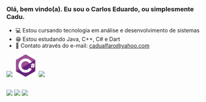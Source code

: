 ### Olá, bem vindo(a). Eu sou o Carlos Eduardo, ou simplesmente Cadu.

- 💻 Estou cursando tecnologia em análise e desenvolvimento de sistemas
- 😁 Estou estudando Java, C++, C# e Dart
- 📩 Contato através do e-mail: cadualfaro@yahoo.com
<!--
##

<div align="center">
  <a href="https://github.com/cadualfaro">
  <img height="180em" src="https://github-readme-stats.vercel.app/api?username=cadualfaro&show_icons=true&theme=chartreuse-dark&include_all_commits=true&count_private=true"/>
  <img height="180em" src="https://github-readme-stats.vercel.app/api/top-langs/?username=cadualfaro&layout=compact&langs_count=7&theme=chartreuse-dark"/>
</div>
  
##
-->
  <img heigh="50cm" width="60cm" src="https://cdn.jsdelivr.net/gh/devicons/devicon/icons/java/java-original-wordmark.svg" />
  <img heigh="50cm" width="60cm" src="https://raw.githubusercontent.com/devicons/devicon/master/icons/csharp/csharp-original.svg">
  <img heigh="50cm" width="120cm" src="https://img.shields.io/badge/C%2B%2B-00599C?style=for-the-badge&logo=c%2B%2B&logoColor=white">
  
##
  
  <div> 
  <a href="https://www.facebook.com/cadu.alfaro/" target="_blank"><img src="https://img.shields.io/badge/Facebook-1877F2?style=for-the-badge&logo=facebook&logoColor=white" target="_blank"></a>
  <a href="https://instagram.com/cadualfaro" target="_blank"><img src="https://img.shields.io/badge/-Instagram-%23E4405F?style=for-the-badge&logo=instagram&logoColor=white" target="_blank"></a>
  <a href = "mailto:cadualfaro@yahoo.com"><img src="https://img.shields.io/badge/-Gmail-%23333?style=for-the-badge&logo=gmail&logoColor=white" target="_blank"></a>
 
</div>
